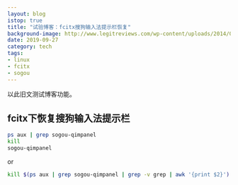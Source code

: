```yaml
---
layout: blog
istop: true
title: "试验博客：fcitx搜狗输入法提示栏恢复"
background-image: http://www.legitreviews.com/wp-content/uploads/2014/05/image-sogouinputmethod.jpg
date: 2019-09-27
category: tech
tags:
- linux
- fcitx
- sogou
---
```


以此旧文测试博客功能。

## fcitx下恢复搜狗输入法提示栏

```bash
ps aux | grep sogou-qimpanel
kill
sogou-qimpanel
```

or

```bash
kill $(ps aux | grep sogou-qimpanel | grep -v grep | awk '{print $2}') && sogou-qimpanel &> /dev/null
```


